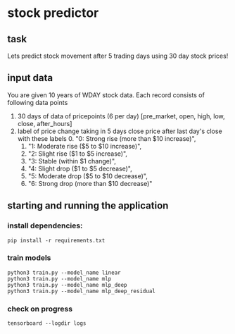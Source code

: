 # stock predictor
## task
Lets predict stock movement after 5 trading days using 30 day stock prices!

##  input data
You are given 10 years of WDAY stock data.
Each record consists of following data points
1. 30 days of data of pricepoints (6 per day) [pre_market, open, high, low, close, after_hours]
2. label of price change taking in 5 days close price after last day's close with these labels
    0. "0: Strong rise (more than $10 increase)",
    1. "1: Moderate rise ($5 to $10 increase)",
    2. "2: Slight rise ($1 to $5 increase)",
    3. "3: Stable (within $1 change)",
    4. "4: Slight drop ($1 to $5 decrease)",
    5. "5: Moderate drop ($5 to $10 decrease)",
    6. "6: Strong drop (more than $10 decrease)"

## starting and running the application
### install dependencies:
```
pip install -r requirements.txt
```

### train models
```
python3 train.py --model_name linear 
python3 train.py --model_name mlp  
python3 train.py --model_name mlp_deep 
python3 train.py --model_name mlp_deep_residual
```

### check on progress
```
tensorboard --logdir logs
```